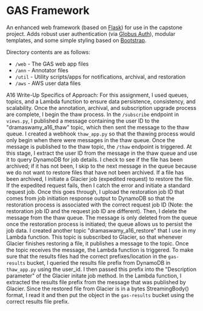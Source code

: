 # GAS Framework
An enhanced web framework (based on [Flask](https://flask.palletsprojects.com/)) for use in the capstone project. Adds robust user authentication (via [Globus Auth](https://docs.globus.org/api/auth)), modular templates, and some simple styling based on [Bootstrap](https://getbootstrap.com/docs/3.3/).

Directory contents are as follows:
* `/web` - The GAS web app files
* `/ann` - Annotator files
* `/util` - Utility scripts/apps for notifications, archival, and restoration
* `/aws` - AWS user data files

A16 Write-Up
Specifics of Approach:
For this assignment, I used queues, topics, and a Lambda function to ensure data persistence, consistency, and scalability. Once the 
annotation, archival, and subscription upgrade process are complete, I begin the thaw process. In the `/subscribe` endpoint in `views.py`, I published a message containing the user ID to the "dramaswamy_a16_thaw" topic, which then sent the message to the thaw queue. I created a webhook `thaw_app.py` so that the thawing process would only begin when there were messages in the thaw queue. Once the message is published to the thaw topic, the `/thaw` endpoint is triggered. At this stage, I extract the user ID from the message in the thaw queue and use it to query DynamoDB for job details. I check to see if the file has been archived; if it has not been, I skip to the next message in the queue because we do not want to restore files that have not been archived. If a file has been archived, I initiate a Glacier job (expedited request) to restore the file. If the expedited request fails, then I catch the error and initiate a standard request job. Once this goes through, I upload the restoration job ID that comes from job initiation response output to DynamoDB so that the restoration process is associated with the correct request job ID (Note: the restoration job ID and the request job ID are different). Then, I delete the message from the thaw queue. The message is only deleted from the queue once the restoration process is initiated; the queue allows us to persist the job data. I created another topic "dramaswamy_a16_restore" that I use in my Lambda function. This topic is subscribed to Glacier, so that whenever Glacier finishes restoring a file, it publishes a message to the topic. Once the topic receives the message, the Lambda function is triggered. To make sure that the results files had the correct prefixes/location in the `gas-results` bucket, I queried the results file prefix from DynamoDB in `thaw_app.py` using the user_id. I then passed this prefix into the "Description parameter" of the Glacier initate job method. In the Lambda function, I extracted the 
results file prefix from the message that was published by Glacier. Since the restored file from Glacier is in a bytes StreamingBody() format, I read it and then put the object in the `gas-results` bucket using the correct results file prefix.
	


